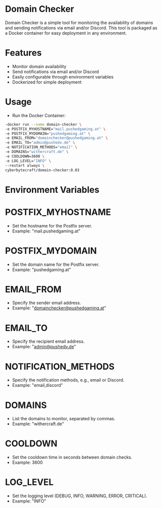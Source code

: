 # Domain Checker
Domain Checker is a simple tool for monitoring the availability of domains and sending notifications
via email and/or Discord. This tool is packaged as a Docker container for easy deployment in any environment.

# Features
 - Monitor domain availability
 - Send notifications via email and/or Discord
 - Easily configurable through environment variables
 - Dockerized for simple deployment
# Usage
   - Run the Docker Container:

```bash
-docker run --name domain-checker \
-e POSTFIX_MYHOSTNAME="mail.pushedgaming.at" \
-e POSTFIX_MYDOMAIN="pushedgaming.at" \
-e EMAIL_FROM="domainchecker@pushedgaming.at" \
-e EMAIL_TO="admin@pushedv.de" \
-e NOTIFICATION_METHODS="email" \
-e DOMAINS="withercraft.de" \
-e COOLDOWN=3600 \
-e LOG_LEVEL="INFO" \
--restart always \
cyberbytecraft/domain-checker:0.03
```

# Environment Variables

#   POSTFIX_MYHOSTNAME
 - Set the hostname for the Postfix server.
 - Example: "mail.pushedgaming.at"

#   POSTFIX_MYDOMAIN
 - Set the domain name for the Postfix server.
 - Example: "pushedgaming.at"

#   EMAIL_FROM
 - Specify the sender email address.
 - Example: "domainchecker@pushedgaming.at"

#   EMAIL_TO
 - Specify the recipient email address.
 - Example: "admin@pushedv.de"

#   NOTIFICATION_METHODS
 - Specify the notification methods, e.g., email or Discord.
 - Example: "email,discord"

#   DOMAINS
 - List the domains to monitor, separated by commas.
 - Example: "withercraft.de"

#   COOLDOWN
 - Set the cooldown time in seconds between domain checks.
 - Example: 3600

#   LOG_LEVEL
 - Set the logging level (DEBUG, INFO, WARNING, ERROR, CRITICAL).
 - Example: "INFO"


